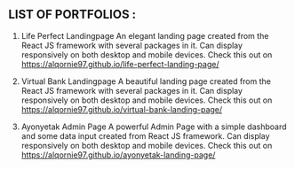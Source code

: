 ## LIST OF PORTFOLIOS :
1. Life Perfect Landingpage
   An elegant landing page created from the React JS framework with several packages in it. Can display responsively on both desktop and mobile devices. Check this out on https://alqornie97.github.io/life-perfect-landing-page/

2. Virtual Bank Landingpage
   A beautiful landing page created from the React JS framework with several packages in it. Can display responsively on both desktop and mobile devices. Check this out on https://alqornie97.github.io/virtual-bank-landing-page/
   
3. Ayonyetak Admin Page
   A powerful Admin Page with a simple dashboard and some data input created from React JS framework. Can display responsively on both desktop and mobile devices. Check this out on https://alqornie97.github.io/ayonyetak-landing-page/
